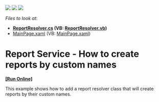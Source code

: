 <!-- default badges list -->
![](https://img.shields.io/endpoint?url=https://codecentral.devexpress.com/api/v1/VersionRange/128604597/12.2.5%2B)
[![](https://img.shields.io/badge/Open_in_DevExpress_Support_Center-FF7200?style=flat-square&logo=DevExpress&logoColor=white)](https://supportcenter.devexpress.com/ticket/details/E4456)
[![](https://img.shields.io/badge/📖_How_to_use_DevExpress_Examples-e9f6fc?style=flat-square)](https://docs.devexpress.com/GeneralInformation/403183)
<!-- default badges end -->
<!-- default file list -->
*Files to look at*:

* **[ReportResolver.cs](./CS/DXReportService_ReportProvider.Web/ReportResolver.cs) (VB: [ReportResolver.vb](./VB/DXReportService_ReportProvider.Web/ReportResolver.vb))**
* [MainPage.xaml](./CS/DXReportService_ReportProvider/MainPage.xaml) (VB: [MainPage.xaml](./VB/DXReportService_ReportProvider/MainPage.xaml))
<!-- default file list end -->
# Report Service - How to create reports by custom names
<!-- run online -->
**[[Run Online]](https://codecentral.devexpress.com/e4456)**
<!-- run online end -->


<p>This example shows how to add a report resolver class that will create reports by their custom names.</p>

<br/>


